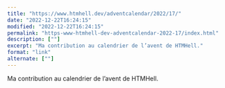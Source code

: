 ```yaml
---
title: "https://www.htmhell.dev/adventcalendar/2022/17/"
date: "2022-12-22T16:24:15"
modified: "2022-12-22T16:24:15"
permalink: "https-www-htmhell-dev-adventcalendar-2022-17/index.html"
description: [""]
excerpt: "Ma contribution au calendrier de l’avent de HTMHell."
format: "link"
alternate: [""]
---
```

Ma contribution au calendrier de l’avent de HTMHell.